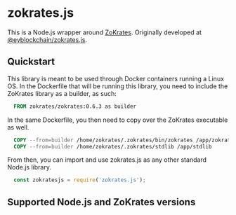 # zokrates.js

This is a Node.js wrapper around [ZoKrates](https://github.com/Zokrates).
Originally developed at [@eyblockchain/zokrates.js](https://github.com/EYBlockchain/zokrates.js).

## Quickstart

This library is meant to be used through Docker containers running a Linux OS. In the Dockerfile
that will be running this library, you need to include the ZoKrates library as a builder, as such:

```Dockerfile
  FROM zokrates/zokrates:0.6.3 as builder
```

In the same Dockerfile, you then need to copy over the ZoKrates executable as well.

```Dockerfile
  COPY --from=builder /home/zokrates/.zokrates/bin/zokrates /app/zokrates
  COPY --from=builder /home/zokrates/.zokrates/stdlib /app/stdlib
```

From then, you can import and use zokrates.js as any other standard Node.js library.

```js
  const zokratesjs = require('zokrates.js');
```

## Supported Node.js and ZoKrates versions

<!-- Add upport for node version 10,11,12,13,14 and zokrates form 0.6 here -->
